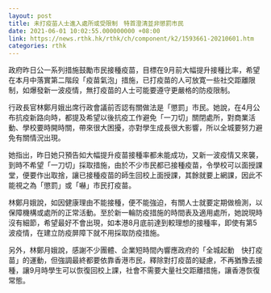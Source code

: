 ```yaml
---
layout: post
title: 未打疫苗人士進入處所或受限制　特首澄清並非懲罰市民
date: 2021-06-01 10:02:55.000000000 +08:00
link: https://news.rthk.hk/rthk/ch/component/k2/1593661-20210601.htm
categories: rthk
---
```


政府昨日公一系列措施鼓勵市民接種疫苗，目標在9月前大幅提升接種比率，希望在本月中落實第二階段「疫苗氣泡」措施，已打疫苗的人可放寛一些社交距離限制，如爆發新一波疫情，無打疫苗的人士可能要遵守更嚴格的防疫限制。 

行政長官林鄭月娥出席行政會議前否認有關做法是「懲罰」市民。她說，在4月公布抗疫新路向時，都提及希望以後抗疫工作避免「一刀切」關閉處所，對商業活動、學校要時開時關，帶來很大困擾，亦對學生成長很大影響，所以全城要努力避免有關情況出現。

她指出，昨日她只預告如大幅提升疫苗接種率都未能成功，又新一波疫情又來襲，到時不希望「一刀切」採取措施，由於不少市民都已接種疫苗，令學校可以面授課堂，便要作出取捨，讓已接種疫苗的師生回校上面授課，其餘就要上網課，因此不能視之為「懲罰」或「嚇」市民打疫苗。

林鄭月娥說，如因健康理由不能接種，便不能強迫，有關人士就要定期做檢測，以保障機構或處所的正常活動。至於新一輪防疫措施的時間表及適用處所，她說現時沒有細節，希望最好不會出現，如本港8月底前達到較理想的接種率，即使有第5波疫情，在建立防疫屏障下就不用採取防疫措施。

另外，林鄭月娥說，感謝不少團體、企業短時間內響應政府的「全城起動　快打疫苗」的運動，但強調最終都要依靠香港市民，釋除對打疫苗的疑慮，不再猶豫去接種，讓9月時學生可以恢復回校上課，社會不需要大量社交距離措施，讓香港恢復常態。

